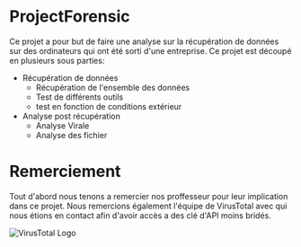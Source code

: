 # ProjectForensic

Ce projet a pour but de faire une analyse sur la récupération de données sur des ordinateurs qui ont été sorti d'une entreprise. Ce projet est découpé en plusieurs sous parties:

* Récupération de données
  * Récupération de l'ensemble des données
  * Test de différents outils
  * test en fonction de conditions extérieur
* Analyse post récupération
  * Analyse Virale
  * Analyse des fichier

# Remerciement

Tout d'abord nous tenons a remercier nos proffesseur pour leur implication dans ce projet. Nous remercions également l'équipe de VirusTotal avec qui nous étions en contact afin d'avoir accès a des clé d'API moins bridés. 

![VirusTotal Logo](https://www.virustotal.com/ui-public/images/logo.svg)
